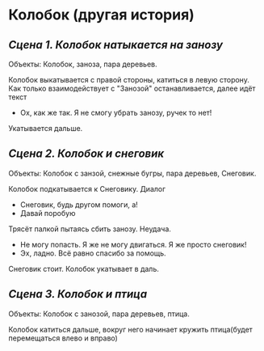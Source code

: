 
# Колобок (другая история)

## *Сцена 1. Колобок натыкается на занозу*
Объекты: Колобок, заноза, пара деревьев.

Колобок выкатывается с правой стороны, катиться в левую сторону. Как только взаимодействует с "Занозой" останавливается, далее идёт текст
- Ох, как же так. Я не смогу убрать занозу, ручек то нет!

Укатывается дальше.

## *Сцена 2. Колобок и снеговик*
Объекты: Колобок с занзой, снежные бугры, пара деревьев, Снеговик.

Колобок подкатывается к Снеговику. Диалог
- Снеговик, будь другом помоги, а!
- Давай поробую

Трясёт палкой пытаясь сбить занозу. Неудача.

- Не могу попасть. Я же не могу двигаться. Я же просто снеговик!
- Эх, ладно. Всё равно спасибо за помощь.

Снеговик стоит. Колобок укатывает в даль.

## *Сцена 3. Колобок и птица*
Объекты: Колобок с занозой, пара деревьев, птица.

Колобок катиться дальше, вокруг него начинает кружить птица(будет перемещаться влево и вправо)

